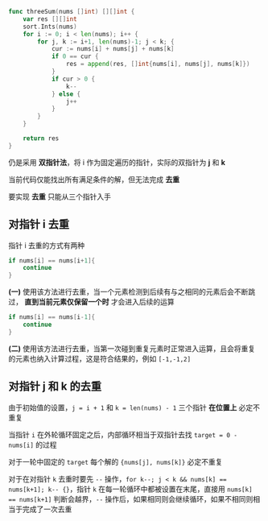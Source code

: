 ```go
func threeSum(nums []int) [][]int {
	var res [][]int 
	sort.Ints(nums)
	for i := 0; i < len(nums); i++ {
		for j, k := i+1, len(nums)-1; j < k; {
			cur := nums[i] + nums[j] + nums[k]
			if 0 == cur {
				res = append(res, []int{nums[i], nums[j], nums[k]})
			}
			if cur > 0 {
				k--
			} else {
				j++
			}
		}
	}

	return res
}
```

仍是采用 **双指针法**，将 i 作为固定遍历的指针，实际的双指针为 **j** 和 **k**

当前代码仅能找出所有满足条件的解，但无法完成 **去重**

要实现 **去重** 只能从三个指针入手

## 对指针 i 去重

指针 i 去重的方式有两种

```go
if nums[i] == nums[i+1]{
	continue
}
```

**(一)** 使用该方法进行去重，当一个元素检测到后续有与之相同的元素后会不断跳过， **直到当前元素仅保留一个时** 才会进入后续的运算              

```go
if nums[i] == nums[i-1]{
	continue
}
```
**(二)** 使用该方法进行去重，当第一次碰到重复元素时正常进入运算，且会将重复的元素也纳入计算过程，这是符合结果的，例如 `[-1,-1,2]`


## 对指针 j 和 k 的去重

由于初始值的设置，`j = i + 1` 和 `k = len(nums) - 1` 三个指针 **在位置上** 必定不重复

当指针 `i` 在外轮循环固定之后，内部循环相当于双指针去找 `target = 0 - nums[i]` 的过程

对于一轮中固定的 `target` 每个解的 `{nums[j], nums[k]}` 必定不重复

对于在对指针 `k` 去重时要先 `--` 操作，`for k--; j < k && nums[k] == nums[k+1]; k-- {}`，指针 `k` 在每一轮循环中都被设置在末尾，直接用
`nums[k] == nums[k+1]` 判断会越界，`--` 操作后，如果相同则会继续循环，如果不相同则相当于完成了一次去重